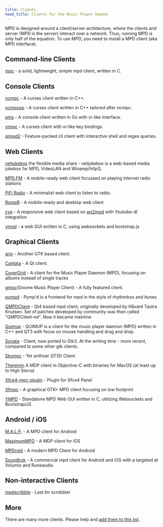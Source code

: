 ```yaml
---
title: Clients
head_title: Clients for the Music Player Daemon
---
```


MPD is designed around a client/server architecture, where the clients
and server (MPD is the server) interact over a network.  Thus, running
MPD is only half of the equation.  To use MPD, you need to install a
MPD client (aka MPD interface).

## Command-line Clients

[mpc](mpc/) - a solid, lightweight, simple mpd client,
written in C.

## Console Clients

[ncmpc](ncmpc/) - A curses client written in C++.

[ncmpcpp](http://rybczak.net/ncmpcpp/) - A curses client
written in C++ tailored after ncmpc.

[pms](https://github.com/ambientsound/pms) - A console client
written in Go with vi-like interface.

[vimpc](https://github.com/boysetsfrog/vimpc) - A curses client with vi-like key bindings.

[pimpd2](https://github.com/trapd00r/pimpd2) - Feature-packed cli client with interactive shell and regex queries.

## Web Clients

[netjukebox](http://www.netjukebox.nl/) the flexible media share - netjukebox is a web-based media jukebox for MPD, VideoLAN and Winamp/httpQ.

[MPD.FM](https://github.com/florianheinemann/MPD.FM) - A mobile-ready web client focussed on playing internet radio stations

[PiFi Radio](https://github.com/rccavalcanti/pifi-radio) - A minimalist web client to listen to radio.

[RompЯ](https://fatg3erman.github.io/RompR/) - A mobile-ready and desktop web client

[cyp](https://github.com/ondras/cyp) - A responsive web client based on [ws2mpd](https://github.com/ondras/ws2mpd/) with Youtube-dl integration

[ympd](https://ympd.org/) - a web GUI written in C, using websockets and bootstrap.js

## Graphical Clients

[ario](http://ario-player.sourceforge.net/) - Another GTK based client.

[Cantata](https://github.com/cdrummond/cantata) - A Qt client.

[CoverGrid](https://www.suruatoel.xyz/codes/mcg) - A client for the Music Player Daemon (MPD), focusing on albums instead of single tracks

[gmpc](http://gmpclient.org/)(Gnome Music Player Client) - A fully
featured client.

[pympd](http://pympd.sourceforge.net/) - Pymp'd is a frontend for mpd in the style of rhythmbox and itunes

[QMPDClient](http://bitcheese.net/QMPDClient/) - Qt4 based mpd client, originally developed by Håvard Tautra Knutsen. Set of patches developed by community was then called "QMPDClient-ne". Now it became mainline

[Quimup](https://sourceforge.net/projects/quimup/) - QUIMUP is a client for the music player daemon (MPD) written in C++ and QT3 with focus on mouse handling and drag and drop.

[Sonata](https://github.com/multani/sonata) - Client, now ported to Gtk3.
At the writing time - more recent, compared to some other gtk clients.

[Skympc](https://github.com/soramimi/SkyMPC) - Yet anthoer QT(5) Client

[Theremin](https://github.com/kampfgnu/Theremin) A MDP client in Objective-C with binaries for MacOS (at least up to High Sierra)

[Xfce4-mpc-plugin](https://goodies.xfce.org/projects/panel-plugins/xfce4-mpc-plugin) - Plugin for Xfce4 Panel

[Xfmpc](https://goodies.xfce.org/projects/applications/xfmpc) - A graphical GTK+ MPD client focusing on low footprint

[YMPD](https://github.com/notandy/ympd) - Standalone MPD Web GUI written in C, utilizing Websockets and Bootstrap/JS

## Android / iOS

[M.A.L.P.](https://gitlab.com/gateship-one/malp) - A MPD client for Android

[MaximumMPD](https://github.com/rbackhouse/MaximumMPD) - A MDP client for iOS

[MPDroid](https://github.com/abarisain/dmix) - A modern MPD Client for Android

[Soundirok](https://www.kvibes.de/soundirok/) - A commercial mpd client for Android and iOS with a targeted at Volumio and Runeaudio.

## Non-interactive Clients

[mpdscribble](mpdscribble/) - Last.fm scrobbler

## More

There are many more clients.  Please help and
[add them to this list](https://github.com/MusicPlayerDaemon/website).
